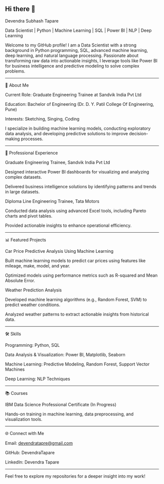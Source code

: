 ## Hi there 👋
Devendra Subhash Tapare

Data Scientist | Python | Machine Learning | SQL | Power BI | NLP | Deep Learning

Welcome to my GitHub profile! I am a Data Scientist with a strong background in Python programming, SQL, advanced machine learning, deep learning, and natural language processing. Passionate about transforming raw data into actionable insights, I leverage tools like Power BI for business intelligence and predictive modeling to solve complex problems.


---

🚀 About Me

Current Role: Graduate Engineering Trainee at Sandvik India Pvt Ltd

Education: Bachelor of Engineering (Dr. D. Y. Patil College Of Engineering, Pune)

Interests: Sketching, Singing, Coding


I specialize in building machine learning models, conducting exploratory data analysis, and developing predictive solutions to improve decision-making processes.


---

💼 Professional Experience

Graduate Engineering Trainee, Sandvik India Pvt Ltd

Designed interactive Power BI dashboards for visualizing and analyzing complex datasets.

Delivered business intelligence solutions by identifying patterns and trends in large datasets.


Diploma Line Engineering Trainee, Tata Motors

Conducted data analysis using advanced Excel tools, including Pareto charts and pivot tables.

Provided actionable insights to enhance operational efficiency.



---

📊 Featured Projects

Car Price Predictive Analysis Using Machine Learning

Built machine learning models to predict car prices using features like mileage, make, model, and year.

Optimized models using performance metrics such as R-squared and Mean Absolute Error.


Weather Prediction Analysis

Developed machine learning algorithms (e.g., Random Forest, SVM) to predict weather conditions.

Analyzed weather patterns to extract actionable insights from historical data.



---

🛠 Skills

Programming: Python, SQL

Data Analysis & Visualization: Power BI, Matplotlib, Seaborn

Machine Learning: Predictive Modeling, Random Forest, Support Vector Machines

Deep Learning: NLP Techniques



---

📚 Courses

IBM Data Science Professional Certificate (In Progress)

Hands-on training in machine learning, data preprocessing, and visualization tools.



---

🌐 Connect with Me

Email: devendratapre@gmail.com

GitHub: DevendraTapare

LinkedIn: Devendra Tapare



---

Feel free to explore my repositories for a deeper insight into my work!




<!--
**DevendraTapare/DevendraTapare** is a ✨ _special_ ✨ repository because its `README.md` (this file) appears on your GitHub profile.

Here are some ideas to get you started:

- 🔭 I’m currently working on ...
- 🌱 I’m currently learning ...
- 👯 I’m looking to collaborate on ...
- 🤔 I’m looking for help with ...
- 💬 Ask me about ...
- 📫 How to reach me: ...
- 😄 Pronouns: ...
- ⚡ Fun fact: ...
-->
